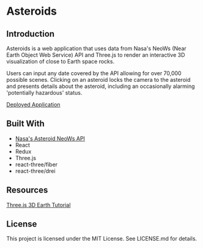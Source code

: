 # Asteroids

## Introduction

Asteroids is a web application that uses data from Nasa's NeoWs (Near Earth Object Web Service) API and Three.js to render an interactive 3D visualization of close to Earth space rocks.

Users can input any date covered by the API allowing for over 70,000 possible scenes. Clicking on an asteroid locks the camera to the asteroid and presents details about the asteroid, including an occasionally alarming 'potentially hazardous' status.

[Deployed Application](https://asteroids-ghp.vercel.app/)

## Built With

- [Nasa's Asteroid NeoWs API](https://api.nasa.gov/)
- React
- Redux
- Three.js
- react-three/fiber
- react-three/drei

## Resources

[Three.js 3D Earth Tutorial](https://www.youtube.com/watch?v=ymavtyRpT0E)

## License

This project is licensed under the MIT License. See LICENSE.md for details.
